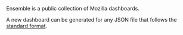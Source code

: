 Ensemble is a public collection of Mozilla dashboards.

A new dashboard can be generated for any JSON file that follows the [standard
format](docs/standard-data-format.md).
